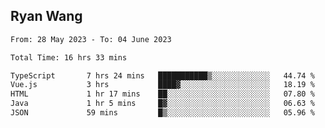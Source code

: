 ## Ryan Wang

<!--START_SECTION:waka-->

```txt
From: 28 May 2023 - To: 04 June 2023

Total Time: 16 hrs 33 mins

TypeScript       7 hrs 24 mins   ███████████▒░░░░░░░░░░░░░   44.74 %
Vue.js           3 hrs           ████▓░░░░░░░░░░░░░░░░░░░░   18.19 %
HTML             1 hr 17 mins    ██░░░░░░░░░░░░░░░░░░░░░░░   07.80 %
Java             1 hr 5 mins     █▓░░░░░░░░░░░░░░░░░░░░░░░   06.63 %
JSON             59 mins         █▒░░░░░░░░░░░░░░░░░░░░░░░   05.96 %
```

<!--END_SECTION:waka-->
